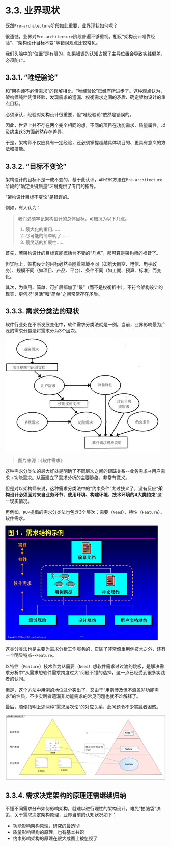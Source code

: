 # 3.3. 业界现状

既然`Pre-architecture`阶段如此重要，业界现状如何呢？

很遗憾，业界对`Pre-architecture`阶段普遍不够重视。相反“架构设计唯靠经验”、“架构设计目标不变”等错误观点比较常见。

我们头脑中的“位置”是有限的，如果错误的认知占据了主导位置会导致实践偏差，必须防止。

## 3.3.1. “唯经验论”

和“架构师不必懂需求”的误解相比，“唯经验论”已经有所进步了。这种观点认为，架构师纯粹凭借经验，发现需求的遗漏、权衡需求之间的矛盾、确定架构设计的重点目标。

必须承认，经验对架构设计很重要，但“唯经验论”依然是错误的。

因此，世界上并不存在两个完全相同的想，不同的项目在功能需求、质量属性，以及约束这3方面必然存在差异。

于是，架构师不仅应具有一定经验，还必须掌握超越具体项目的、更具有意义的方法和技能。

## 3.3.2. “目标不变论”

架构设计的目标不是一成不变的，基于此认识，`ADMEMS`方法在`Pre-architecture`阶段的“确定关键质量”环境提供了专门的指导。

“架构设计目标不变论”是错误的。

例如，有人认为：

> 我们必须牢记架构设计的总体目标，可概况为以下几点。
> 1. 最大化的重用......
> 2. 尽可能的简单明了......
> 3. 最灵活的扩展性......

首先，若架构设计的目标真能概括为不变的“几点”，那可算是架构师的福音了。

但实际上，架构设计的目标必然会随着领域不同（如航天航空、电信、电子政务）、规模不同（如项目、产品、平台）、条件不同（如工期、预算、标准）而变化。

其次，为重用、简单、可扩展都加了“最”（而不是权衡折中），不符合架构设计的现实，更何况“灵活”和“简单”之间常常存在矛盾。

## 3.3.3. 需求分类法的现状

软件行业处在不断发展变化中，软件需求分类法就是一例。当前，业界影响最为广泛的需求分类法将需求分为3个层次。

![软件需求的三个层次](images/软件需求的三个层次.jpg)

> 图片来源：《软件需求》

这种需求分类法的最大好处是明确了不同层次之间的跟踪关系--业务需求->用户需求->功能需求。从而建立了需求分析的主要脉络，非常有意义。

但是对以架构师来说，这种需求分类法中的“约束条件”太过狭义了，没有反应“**架构设计必须面对来自业务环节、使用环境、构建环境、技术环境的4大类约束**”这一现实情况。

再例如，`RUP`提倡的需求分类法也包含3个层次：需要（`Need`）、特性（`Feature`）、软件需求。

![RUP-需求结构图](images/RUP-需求结构图.gif)

这类分类法也是主要为需求分析工作服务的，它除了非常倚重用例技术之外，还有一个明显特点--`Feature`。

以特性（`Feature`）技术作为从需要（`Need`）想软件需求过过渡的跳板，是解决需求分析中“从需求想软件需求跨度过大”问题不错的选择，这一点已经受到很多实践者的认同。

但是，这个方法中用例的地位过分突出了，又由于“用例涉及但不涵盖非功能需求”的性质，不少实践者遗漏非功能需求的常见问题也就不难解释了。

最后，顺便指明上述两种“需求层次论”的对应关系，此问题令不少实践者困惑。

![两种需求方法的对应关系](images/两种需求方法的对应关系.png)

## 3.3.4. 需求决定架构的原理还需继续归纳

不懂不同需求分布如何影响架构，就难以进行理性的架构设计，难免“拍脑袋”决策，关于需求决定架构原理，业界当前的认知状况如下：

- 功能影响架构原理，研究的最透彻
- 质量影响架构的原理，也有基本共识
- 约束影响架构的原理在很大成图上被忽视了
